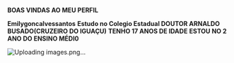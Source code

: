 **BOAS VINDAS AO MEU PERFIL**


**Emilygoncalvessantos**
**Estudo no Colegio Estadual DOUTOR ARNALDO BUSADO(CRUZEIRO DO IGUAÇU)**
**TENHO 17 ANOS DE IDADE**
**ESTOU NO 2 ANO DO ENSINO MÉDI0**




![Uploading images.png…]()

